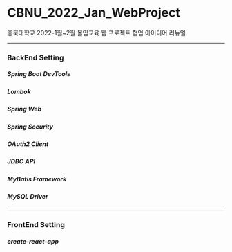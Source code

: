 # CBNU_2022_Jan_WebProject
충북대학교 2022-1월~2월 몰입교육 웹 프로젝트 협업 아이디어 리뉴얼

---
### BackEnd Setting
##### Spring Boot DevTools
##### Lombok
##### Spring Web
##### Spring Security
##### OAuth2 Client
##### JDBC API
##### MyBatis Framework
##### MySQL Driver
---
### FrontEnd Setting
##### create-react-app
